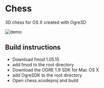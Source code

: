 # Chess

3D chess for OS X created with Ogre3D

![demo](https://gfycat.com/BonyAstonishingAfricanbushviper)

## Build instructions

* Download fmod 1.05.15
* add fmod to the root directory
* Download the OGRE 1.9 SDK for Mac OS X
* add OgreSDK to the root directory
* Open chess.xcodeproj and build
